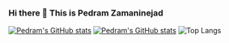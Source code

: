 ### Hi there 👋 This is Pedram Zamaninejad

<!--
**pedramzamaninejad/pedramzamaninejad** is a ✨ _special_ ✨ repository because its `README.md` (this file) appears on your GitHub profile.

Here are some ideas to get you started:

- 🔭 I’m currently working on ...
- 🌱 I’m currently learning ...
- 👯 I’m looking to collaborate on ...
- 🤔 I’m looking for help with ...
- 💬 Ask me about ...
- 📫 How to reach me: ...
- 😄 Pronouns: ...
- ⚡ Fun fact: ...
-->
[![Pedram's GitHub stats](https://github-readme-stats.vercel.app/api?username=pedramzamaninejad&show_icons=true)](https://github.com/anuraghazra/github-readme-stats#gh-light-mode-only)
[![Pedram's GitHub stats](https://github-readme-stats.vercel.app/api?username=pedramzamaninejad&show_icons=true&theme=onedark)](https://github.com/anuraghazra/github-readme-stats#gh-dark-mode-only)
![Top Langs](https://github-readme-stats.vercel.app/api/top-langs/?username=pedramzamaninejad&layout=compact)
